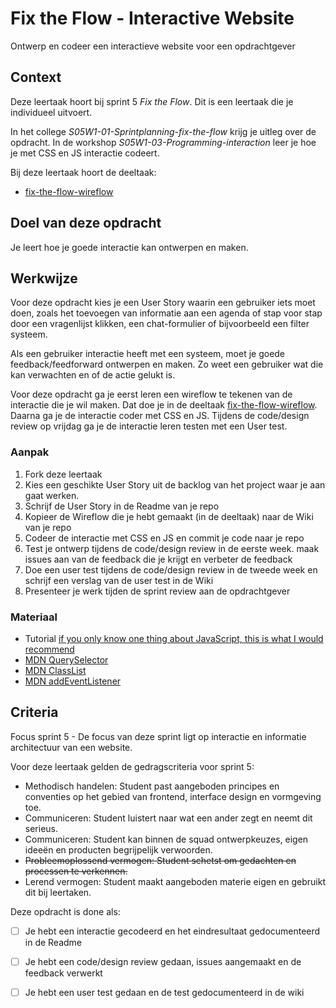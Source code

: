 
# Fix the Flow - Interactive Website

Ontwerp en codeer een interactieve website voor een opdrachtgever

## Context

Deze leertaak hoort bij sprint 5 _Fix the Flow_. 
Dit is een leertaak die je individueel uitvoert.

In het college _S05W1-01-Sprintplanning-fix-the-flow_ krijg je uitleg over de opdracht.
In de workshop _S05W1-03-Programming-interaction_ leer je hoe je met CSS en JS interactie codeert.

Bij deze leertaak hoort de deeltaak:
- [fix-the-flow-wireflow](https://github.com/fdnd-task/fix-the-flow-wireflow) 

## Doel van deze opdracht

Je leert hoe je goede interactie kan ontwerpen en maken. 

## Werkwijze

Voor deze opdracht kies je een User Story waarin een gebruiker iets moet doen, zoals het toevoegen van informatie aan een agenda of stap voor stap door een vragenlijst klikken, een chat-formulier of bijvoorbeeld een filter systeem. 

Als een gebruiker interactie heeft met een systeem, moet je goede feedback/feedforward ontwerpen en maken. Zo weet een gebruiker wat die kan verwachten en of de actie gelukt is. 

Voor deze opdracht ga je eerst leren een wireflow te tekenen van de interactie die je wil maken. Dat doe je in de deeltaak [fix-the-flow-wireflow](https://github.com/fdnd-task/fix-the-flow-wireflow). 
Daarna ga je de interactie coder met CSS en JS. Tijdens de code/design review op vrijdag ga je de interactie leren testen met een User test. 


### Aanpak

1. Fork deze leertaak
2. Kies een geschikte User Story uit de backlog van het project waar je aan gaat werken. 
3. Schrijf de User Story in de Readme van je repo
4. Kopieer de Wireflow die je hebt gemaakt (in de deeltaak) naar de Wiki van je repo
5. Codeer de interactie met CSS en JS en commit je code naar je repo
6. Test je ontwerp tijdens de code/design review in de eerste week. maak issues aan van de feedback die je krijgt en verbeter de feedback
7. Doe een user test tijdens de code/design review in de tweede week en schrijf een verslag van de user test in de Wiki 
8. Presenteer je werk tijden de sprint review aan de opdrachtgever

### Materiaal

- Tutorial  [if you only know one thing about JavaScript, this is what I would recommend](https://css-tricks.com/video-screencasts/150-hey-designers-know-one-thing-javascript-recommend/)
- [MDN QuerySelector](https://developer.mozilla.org/en-US/docs/Web/API/Document/querySelector)
- [MDN ClassList](https://developer.mozilla.org/en-US/docs/Web/API/Element/classList) 
- [MDN addEventListener](https://developer.mozilla.org/en-US/docs/Web/API/EventTarget/addEventListener)



## Criteria

Focus sprint 5 - De focus van deze sprint ligt op interactie en informatie architectuur van een website.

Voor deze leertaak gelden de gedragscriteria voor sprint 5: 
* Methodisch handelen: Student past aangeboden principes en conventies op het gebied van frontend, interface design en vormgeving toe.
* Communiceren: Student luistert naar wat een ander zegt en neemt dit serieus.
* Communiceren: Student kan binnen de squad ontwerpkeuzes, eigen ideeën en producten begrijpelijk verwoorden.
* ~~Probleemoplossend vermogen: Student schetst om gedachten en processen te verkennen.~~
* Lerend vermogen: Student maakt aangeboden materie eigen en gebruikt dit bij leertaken.


Deze opdracht is done als:
- [ ] Je hebt een interactie gecodeerd en het eindresultaat gedocumenteerd in de Readme
- [ ] Je hebt een code/design review gedaan, issues aangemaakt en de feedback verwerkt
- [ ] Je hebt een user test gedaan en de test gedocumenteerd in de wiki

